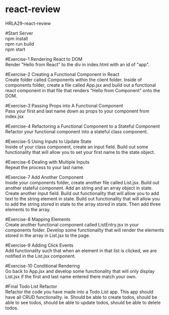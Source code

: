 # react-review

HRLA29-react-review

#Start Server<br/>
npm install<br/>
npm run build<br/>
npm start<br/>

#Exercise-1 Rendering React to DOM<br/>
Render "Hello from React" to the div in index.html with an id of "app".

#Exercise-2 Creating a Functional Component in React<br/>
Create folder called Components within the client folder. Inside of components folder, create a file called App.jsx and build out a functional react component in that file that renders "Hello from Component" onto the DOM.

#Exercise-3 Passing Props into A Functional Component<br/>
Pass your first and last name down as props to your component from index.jsx

#Exercise-4 Refactoring a Functional Component to a Stateful Component<br/>
Refactor your functional component into a stateful class component.

#Exercise-5 Using Inputs to Update State<br/>
Inside of your class component, create an input field. Build out some functionality that will allow you to set your first name to the state object.

#Exercise-6 Dealing with Multiple Inputs<br/>
Repeat the process to your last name.

#Exercise-7 Add Another Component<br/>
Inside your components folder, create another file called List.jsx. Build out another stateful component. Add an string and an array object in state. Create another input field. Build out functionality that will allow you to add text to the string element in state. Build out functionality that will allow you to add the string stored in state to the array stored in state. Then add three elements to the array.

#Exercise-8 Mapping Elements<br/>
Create another functional component called ListEntry.jsx in your components folder. Develop some functionality that will render the elements stored in the array in List.jsx to the page.

#Exercise-9 Adding Click Events<br/>
Add functionality such that when an element in that list is clicked, we are notified in the List.jsx component.

#Exercise-10 Conditional Rendering<br/>
Go back to App.jsx and develop some functionality that will only display List.jsx if the first and last name entered there match your own.

#Final Todo List Refactor<br/>
Refactor the code you have made into a Todo List app. This app should have all CRUD functionality. ie. Should be able to create todos, should be able to see todos, should be able to update todos, should be able to delete todos.
